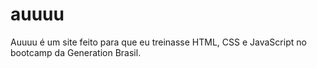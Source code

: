 <h1>auuuu</h1>
Auuuu é um site feito para que eu treinasse HTML, CSS e JavaScript no bootcamp da Generation Brasil.
